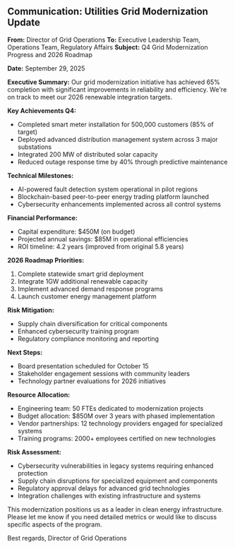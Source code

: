 ## Communication: Utilities Grid Modernization Update

**From:** Director of Grid Operations
**To:** Executive Leadership Team, Operations Team, Regulatory Affairs
**Subject:** Q4 Grid Modernization Progress and 2026 Roadmap

**Date:** September 29, 2025

**Executive Summary:**
Our grid modernization initiative has achieved 65% completion with significant improvements in reliability and efficiency. We're on track to meet our 2026 renewable integration targets.

**Key Achievements Q4:**
- Completed smart meter installation for 500,000 customers (85% of target)
- Deployed advanced distribution management system across 3 major substations
- Integrated 200 MW of distributed solar capacity
- Reduced outage response time by 40% through predictive maintenance

**Technical Milestones:**
- AI-powered fault detection system operational in pilot regions
- Blockchain-based peer-to-peer energy trading platform launched
- Cybersecurity enhancements implemented across all control systems

**Financial Performance:**
- Capital expenditure: $450M (on budget)
- Projected annual savings: $85M in operational efficiencies
- ROI timeline: 4.2 years (improved from original 5.8 years)

**2026 Roadmap Priorities:**
1. Complete statewide smart grid deployment
2. Integrate 1GW additional renewable capacity
3. Implement advanced demand response programs
4. Launch customer energy management platform

**Risk Mitigation:**
- Supply chain diversification for critical components
- Enhanced cybersecurity training program
- Regulatory compliance monitoring and reporting

**Next Steps:**
- Board presentation scheduled for October 15
- Stakeholder engagement sessions with community leaders
- Technology partner evaluations for 2026 initiatives

**Resource Allocation:**
- Engineering team: 50 FTEs dedicated to modernization projects
- Budget allocation: $850M over 3 years with phased implementation
- Vendor partnerships: 12 technology providers engaged for specialized systems
- Training programs: 2000+ employees certified on new technologies

**Risk Assessment:**
- Cybersecurity vulnerabilities in legacy systems requiring enhanced protection
- Supply chain disruptions for specialized equipment and components
- Regulatory approval delays for advanced grid technologies
- Integration challenges with existing infrastructure and systems

This modernization positions us as a leader in clean energy infrastructure. Please let me know if you need detailed metrics or would like to discuss specific aspects of the program.

Best regards,
Director of Grid Operations
